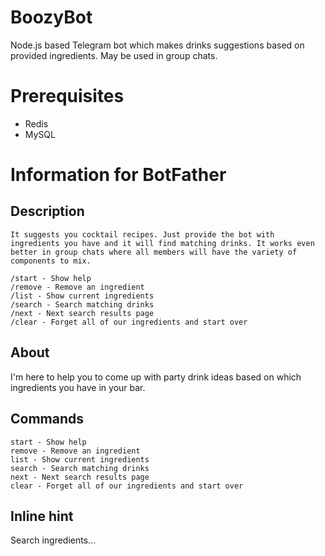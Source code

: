 # BoozyBot
Node.js based Telegram bot which makes drinks suggestions based on provided ingredients. May be used in group chats.

# Prerequisites
* Redis
* MySQL

# Information for BotFather
## Description
```
It suggests you cocktail recipes. Just provide the bot with ingredients you have and it will find matching drinks. It works even better in group chats where all members will have the variety of components to mix.

/start - Show help
/remove - Remove an ingredient
/list - Show current ingredients
/search - Search matching drinks
/next - Next search results page
/clear - Forget all of our ingredients and start over
```
## About
I'm here to help you to come up with party drink ideas based on which ingredients you have in your bar.

## Commands
```
start - Show help
remove - Remove an ingredient
list - Show current ingredients
search - Search matching drinks
next - Next search results page
clear - Forget all of our ingredients and start over
```
## Inline hint
Search ingredients...
